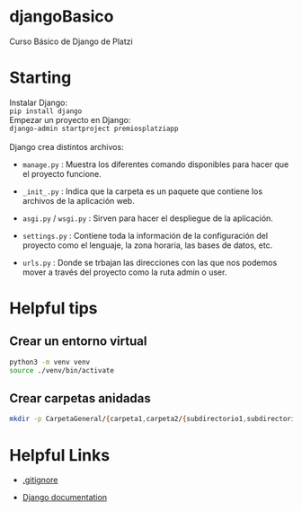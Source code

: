# djangoBasico
Curso Básico de Django de Platzi

# Starting

Instalar Django: \
`pip install django` \
Empezar un proyecto en Django: \
`django-admin startproject premiosplatziapp` \
\
Django crea distintos archivos:
- `manage.py` : Muestra los diferentes comando disponibles para hacer que el proyecto funcione.

- `_init_.py` : Indica que la carpeta es un paquete que contiene los archivos de la aplicación web.

- `asgi.py` / `wsgi.py` : Sirven para hacer el despliegue de la aplicación.

- `settings.py` : Contiene toda la información de la configuración del proyecto como el lenguaje, la zona horaria, las bases de datos, etc.

- `urls.py` : Donde se trbajan las direcciones con las que nos podemos mover a través del proyecto como la ruta admin o user.

# Helpful tips

## Crear un entorno virtual

```zsh
python3 -m venv venv
source ./venv/bin/activate
```



## Crear carpetas anidadas

```zsh
mkdir -p CarpetaGeneral/{carpeta1,carpeta2/{subdirectorio1,subdirectorio2},carpeta3,carpeta4}
```

# Helpful Links

- [.gitignore](https://www.toptal.com/developers/gitignore)

- [Django documentation](https://docs.djangoproject.com/en/3.2/)